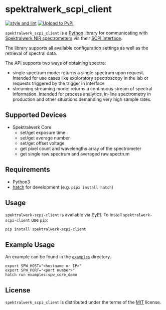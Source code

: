 # spektralwerk_scpi_client

[![style and lint](https://github.com/silicann/spektralwerk-scpi-client/actions/workflows/style.yml/badge.svg)](https://github.com/silicann/spektralwerk-scpi-client/actions/workflows/style.yml)
[![Upload to PyPI](https://github.com/silicann/spektralwerk-scpi-client/actions/workflows/pypi-publish.yml/badge.svg)](https://github.com/silicann/spektralwerk-scpi-client/actions/workflows/pypi-publish.yml)

`spektralwerk_scpi_client` is a [Python](https://python.org/) library for communicating with [Spektralwerk NIR spectrometers](https://www.en.silicann.com/spectrometers/spektralwerk-core-nir-spectrometer/) via their [SCPI interface](https://en.wikipedia.org/wiki/Standard_Commands_for_Programmable_Instruments).

The library supports all available configuration settings as well as the retrieval of spectral data.

The API supports two ways of obtaining spectra:

- single spectrum mode: returns a single spectrum upon request. Intended for use cases like exploratory spectroscopy in the lab or requests triggered by the trigger in interface
- streaming streaming mode: returns a continuous stream of spectral information. Intended for process analytics, in-line spectrometry in production and other situations demanding very high sample rates.

## Supported Devices

- Spektralwerk Core
  - set/get exposure time
  - set/get average number
  - set/get offset voltage
  - get pixel count and wavelengths array of the spectrometer
  - get single raw spectrum and averaged raw spectrum

## Requirements

- Python3
- [hatch](https://hatch.pypa.io/) for development (e.g. `pipx install hatch`)

## Usage

`spektralwerk-scpi-client` is available via [PyPI](https://pypi.org/project/spektralwerk-scpi-client/). To install `spektralwerk-scpi-client` use `pip`:

```shell
pip install spektralwerk-scpi-client
```

## Example Usage

An example can be found in the [`examples`](./examples/) directory.

```shell
export SPW_HOST="<hostname or IP>"
export SPW_PORT="<port number>"
hatch run examples:spw_core_demo
```

## License

`spektralwerk_scpi_client` is distributed under the terms of the [MIT](https://spdx.org/licenses/MIT.html) license.
